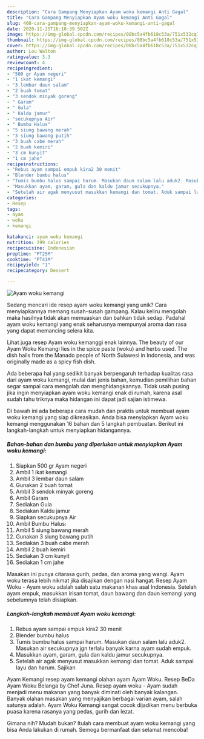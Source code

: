 ```yaml
---
description: "Cara Gampang Menyiapkan Ayam woku kemangi Anti Gagal"
title: "Cara Gampang Menyiapkan Ayam woku kemangi Anti Gagal"
slug: 400-cara-gampang-menyiapkan-ayam-woku-kemangi-anti-gagal
date: 2020-11-25T16:10:39.502Z
image: https://img-global.cpcdn.com/recipes/08bc5a4fb618c53a/751x532cq70/ayam-woku-kemangi-foto-resep-utama.jpg
thumbnail: https://img-global.cpcdn.com/recipes/08bc5a4fb618c53a/751x532cq70/ayam-woku-kemangi-foto-resep-utama.jpg
cover: https://img-global.cpcdn.com/recipes/08bc5a4fb618c53a/751x532cq70/ayam-woku-kemangi-foto-resep-utama.jpg
author: Lou Walton
ratingvalue: 3.3
reviewcount: 4
recipeingredient:
- "500 gr Ayam negeri"
- "1 ikat kemangi"
- "3 lembar daun salam"
- "2 buah tomat"
- "3 sendok minyak goreng"
- " Garam"
- " Gula"
- " Kaldu jamur"
- "secukupnya Air"
- " Bumbu Halus"
- "5 siung bawang merah"
- "3 siung bawang putih"
- "3 buah cabe merah"
- "2 buah kemiri"
- "3 cm kunyit"
- "1 cm jahe"
recipeinstructions:
- "Rebus ayam sampai empuk kira2 30 menit"
- "Blender bumbu halus"
- "Tumis bumbu halus sampai harum. Masukan daun salam lalu aduk2. Masukan air secukupnya jgn terlalu banyak karna ayam sudah empuk."
- "Masukkan ayam, garam, gula dan kaldu jamur secukupnya."
- "Setelah air agak menyusut masukkan kemangi dan tomat. Aduk sampai layu dan harum. Sajikan"
categories:
- Resep
tags:
- ayam
- woku
- kemangi

katakunci: ayam woku kemangi 
nutrition: 299 calories
recipecuisine: Indonesian
preptime: "PT25M"
cooktime: "PT41M"
recipeyield: "1"
recipecategory: Dessert

---
```



![Ayam woku kemangi](https://img-global.cpcdn.com/recipes/08bc5a4fb618c53a/751x532cq70/ayam-woku-kemangi-foto-resep-utama.jpg)

Sedang mencari ide resep ayam woku kemangi yang unik? Cara menyiapkannya memang susah-susah gampang. Kalau keliru mengolah maka hasilnya tidak akan memuaskan dan bahkan tidak sedap. Padahal ayam woku kemangi yang enak seharusnya mempunyai aroma dan rasa yang dapat memancing selera kita.

Lihat juga resep Ayam woku kemanggi enak lainnya. The beauty of our Ayam Woku Kemangi lies in the spice paste (woku) and herbs used. The dish hails from the Manado people of North Sulawesi in Indonesia, and was originally made as a spicy fish dish.

Ada beberapa hal yang sedikit banyak berpengaruh terhadap kualitas rasa dari ayam woku kemangi, mulai dari jenis bahan, kemudian pemilihan bahan segar sampai cara mengolah dan menghidangkannya. Tidak usah pusing jika ingin menyiapkan ayam woku kemangi enak di rumah, karena asal sudah tahu triknya maka hidangan ini dapat jadi sajian istimewa.


Di bawah ini ada beberapa cara mudah dan praktis untuk membuat ayam woku kemangi yang siap dikreasikan. Anda bisa menyiapkan Ayam woku kemangi menggunakan 16 bahan dan 5 langkah pembuatan. Berikut ini langkah-langkah untuk menyiapkan hidangannya.

<!--inarticleads1-->

##### Bahan-bahan dan bumbu yang diperlukan untuk menyiapkan Ayam woku kemangi:

1. Siapkan 500 gr Ayam negeri
1. Ambil 1 ikat kemangi
1. Ambil 3 lembar daun salam
1. Gunakan 2 buah tomat
1. Ambil 3 sendok minyak goreng
1. Ambil  Garam
1. Sediakan  Gula
1. Sediakan  Kaldu jamur
1. Siapkan secukupnya Air
1. Ambil  Bumbu Halus:
1. Ambil 5 siung bawang merah
1. Gunakan 3 siung bawang putih
1. Sediakan 3 buah cabe merah
1. Ambil 2 buah kemiri
1. Sediakan 3 cm kunyit
1. Sediakan 1 cm jahe


Masakan ini punya citarasa gurih, pedas, dan aroma yang wangi. Ayam woku terasa lebih nikmat jika disajikan dengan nasi hangat. Resep Ayam Woku - Ayam woku adalah salah satu makanan khas asal Indonesia. Setelah ayam empuk, masukkan irisan tomat, daun bawang dan daun kemangi yang sebelumnya telah disiapkan. 

<!--inarticleads2-->

##### Langkah-langkah membuat Ayam woku kemangi:

1. Rebus ayam sampai empuk kira2 30 menit
1. Blender bumbu halus
1. Tumis bumbu halus sampai harum. Masukan daun salam lalu aduk2. Masukan air secukupnya jgn terlalu banyak karna ayam sudah empuk.
1. Masukkan ayam, garam, gula dan kaldu jamur secukupnya.
1. Setelah air agak menyusut masukkan kemangi dan tomat. Aduk sampai layu dan harum. Sajikan


Ayam Kemangi resep ayam kemangi olahan ayam Ayam Woku. Resep BeDa Ayam Woku Belanga by Chef Juna. Resep ayam woku - Ayam sudah menjadi menu makanan yang banyak diminati oleh banyak kalangan. Banyak olahan masakan yang menyajikan berbagai varian ayam, salah satunya adalah. Ayam Woku Kemangi sangat cocok dijadikan menu berbuka puasa karena rasanya yang pedas, gurih dan lezat. 

Gimana nih? Mudah bukan? Itulah cara membuat ayam woku kemangi yang bisa Anda lakukan di rumah. Semoga bermanfaat dan selamat mencoba!
